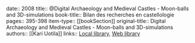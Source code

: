 date:: 2008
title:: @Digital Archaeology and Medieval Castles - Moon-balls and 3D-simulations
book-title:: Bilan des recherches en castellologie
pages:: 395-398
item-type:: [[bookSection]]
original-title:: Digital Archaeology and Medieval Castles - Moon-balls and 3D-simulations
authors:: [[Kari Uotila]]
links:: [Local library](zotero://select/groups/2386895/items/9LQX69KI), [Web library](https://www.zotero.org/groups/2386895/items/9LQX69KI)
